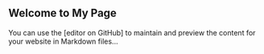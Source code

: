 ## Welcome to My Page

You can use the [editor on GitHub] to maintain and preview the content for your website in Markdown files...
